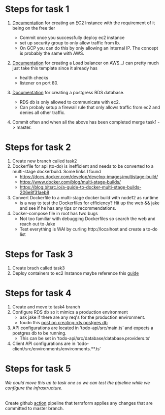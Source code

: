 # Steps for task 1
1. [Documentation](https://registry.terraform.io/providers/hashicorp/aws/latest/docs/resources/instance) for creating an EC2 Instance with the requirement of it being on the free tier
   - Commit once you successfully deploy ec2 instance 
   - set up security group to only allow traffic from lb. 
   - On GCP you can do this by only allowing an internal IP. The concept is probably the same with AWS. 
2. [Documentation](https://registry.terraform.io/providers/hashicorp/aws/latest/docs/resources/elb) for creating a Load balancer on AWS...I can pretty much just take this template since it already has 
   - health checks 
   - listener on port 80.

3. [Documentation](https://registry.terraform.io/providers/hashicorp/aws/latest/docs/resources/db_instance) for creating a postgress RDS database.
    - RDS db is only allowed to communicate with ec2. 
    - Can probaly setup a firewall rule that only allows traffic from ec2 and denies all other traffic. 
4. Commit often and when all the above has been completed merge task1 -> master. 


# Steps for task 2

1. Create new branch called task2 
2. Dockerfile for api (to-do) is inefficient and needs to be converted to a multi-stage dockerbuild. Some links I found
   - https://docs.docker.com/develop/develop-images/multistage-build/
   - https://www.docker.com/blog/multi-stage-builds/
   - https://blog.bitsrc.io/a-guide-to-docker-multi-stage-builds-206e8f31aeb8
3. Convert Dockerfile to a multi-stage docker build with node12 as runtime
   -  is a way to test the Dockerfiles for efficiency? Hit up the web && jake and see if he has any tips or recommendations. 
4. Docker-compose file in root has two bugs
   - Not too familiar with debugging Dockerfiles so search the web and reach out to Jake
   - Test everything is WAI by curling http://localhost and create a to-do list

# Steps for Task 3
1. Create brach called task3
2. Deploy containers to ec2 Instance maybe reference this [guide](https://medium.com/@chandupriya93/deploying-docker-containers-with-aws-ec2-instance-265038bba674) 

# Steps for task 4
1. Create and move to task4 branch
2. Configure RDS db so it mimics a production environment
   - ask jake if there are any req's for the production environment. 
   - foudn this [post on creating rds postgres db](https://dev.to/abhishekjaindba/how-to-create-aws-rds-postgresql-database-12kh)
3. API configurations are located in ‘todo-api/src/main.ts’ and expects a postgres db to be running.
    - This can be set in ‘todo-api/src/database/database.providers.ts’
4. Client API configurations are in ‘todo-client/src/environments/environments.**.ts’

# Steps for task 5
###### We could move this up to task one so we can test the pipeline while we configure the infrastructure. 
Create github [action](https://docs.github.com/en/free-pro-team@latest/actions) pipeline that terraform applies any changes that are committed to master branch. 




